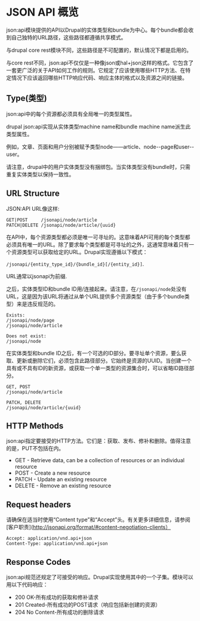 JSON API 概览
===========

json:api模块提供的API以Drupal的实体类型和bundle为中心。每个bundle都会收到自己独特的URL路径，这些路径都遵循共享模式。

与drupal core rest模块不同，这些路径是不可配置的，默认情况下都是启用的。

与core rest不同，json:api不仅仅是一种像json或hal+json这样的格式。它包含了一套更广泛的关于API如何工作的规则。它规定了应该使用哪些HTTP方法、在特定情况下应该返回哪些HTTP响应代码、响应主体的格式以及资源之间的链接。

## Type(类型)
json:api中的每个资源都必须具有全局唯一的类型属性。

drupal json:api实现从实体类型machine name和bundle machine name派生此类型属性。

例如，文章、页面和用户分别被赋予类型node——article、node--page和user--user。

请注意，drupal中的用户实体类型没有捆绑包。当实体类型没有bundle时，只需重复实体类型以保持一致性。

## URL Structure
JSON:API URL像这样:
```
GET|POST     /jsonapi/node/article
PATCH|DELETE /jsonapi/node/article/{uuid}
```
在API中，每个资源类型都必须是唯一可寻址的。这意味着API可用的每个类型都必须具有唯一的URL。除了要求每个类型都是可寻址的之外，这通常意味着只有一个资源类型可以获取给定的URL。Drupal实现遵循以下模式：

`/jsonapi/{entity_type_id}/{bundle_id}[/{entity_id}]`.

URL通常以jsonapi为前缀.

之后，实体类型ID和bundle ID用/连接起来。请注意，在`/jsonapi/node`处没有URL，这是因为该URL将通过从单个URL提供多个资源类型（由于多个bundle类型）来是违反规范的。
```
Exists:
/jsonapi/node/page
/jsonapi/node/article

Does not exist:
/jsonapi/node
```

在实体类型和bundle ID之后，有一个可选的ID部分。要寻址单个资源，要么获取、更新或删除它们，必须包含此路径部分。它始终是资源的UUID。当创建一个具有或不具有ID的新资源，或获取一个单一类型的资源集合时，可以省略ID路径部分。
```
GET, POST
/jsonapi/node/article

PATCH, DELETE
/jsonapi/node/article/{uuid}
```

## HTTP Methods
json:api指定要接受的HTTP方法。它们是：获取、发布、修补和删除。值得注意的是，PUT不包括在内。
* GET - Retrieve data, can be a collection of resources or an individual resource
* POST - Create a new resource
* PATCH - Update an existing resource
* DELETE - Remove an existing resource

## Request headers
请确保在适当时使用“Content type”和“Accept”头。有关更多详细信息，请参阅[客户职责](http://jsonapi.org/format/#content-negotiation-clients）
```
Accept: application/vnd.api+json
Content-Type: application/vnd.api+json
```
## Response Codes
json:api规范还规定了可接受的响应。Drupal实现使用其中的一个子集。模块可以用以下代码响应：
* 200 OK-所有成功的获取和修补请求
* 201 Created-所有成功的POST请求（响应包括新创建的资源）
* 204 No Content-所有成功的删除请求